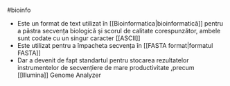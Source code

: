 #bioinfo 
- Este un format de text utilizat în [[Bioinformatica|bioinformatică]] pentru a păstra secvența biologică și scorul de calitate corespunzător, ambele sunt codate cu un singur caracter [[ASCII]]
- Este utilizat pentru a împacheta secvența în [[FASTA format|formatul FASTA]]
- Dar a devenit de fapt standartul pentru  stocarea rezultatelor instrumentelor de secvențiere de mare productivitate ,precum [[Illumina]] Genome Analyzer